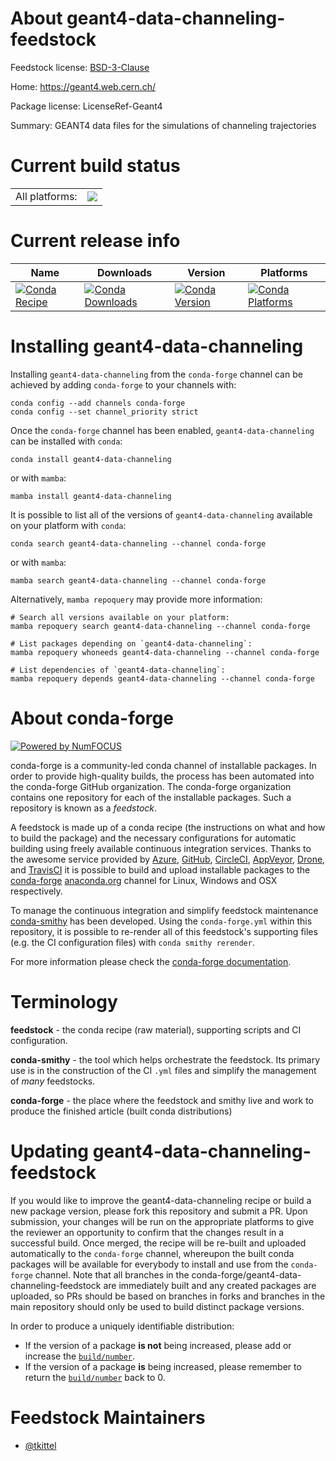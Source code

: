 About geant4-data-channeling-feedstock
======================================

Feedstock license: [BSD-3-Clause](https://github.com/conda-forge/geant4-data-channeling-feedstock/blob/main/LICENSE.txt)

Home: https://geant4.web.cern.ch/

Package license: LicenseRef-Geant4

Summary: GEANT4 data files for the simulations of channeling trajectories

Current build status
====================


<table><tr><td>All platforms:</td>
    <td>
      <a href="https://dev.azure.com/conda-forge/feedstock-builds/_build/latest?definitionId=24313&branchName=main">
        <img src="https://dev.azure.com/conda-forge/feedstock-builds/_apis/build/status/geant4-data-channeling-feedstock?branchName=main">
      </a>
    </td>
  </tr>
</table>

Current release info
====================

| Name | Downloads | Version | Platforms |
| --- | --- | --- | --- |
| [![Conda Recipe](https://img.shields.io/badge/recipe-geant4--data--channeling-green.svg)](https://anaconda.org/conda-forge/geant4-data-channeling) | [![Conda Downloads](https://img.shields.io/conda/dn/conda-forge/geant4-data-channeling.svg)](https://anaconda.org/conda-forge/geant4-data-channeling) | [![Conda Version](https://img.shields.io/conda/vn/conda-forge/geant4-data-channeling.svg)](https://anaconda.org/conda-forge/geant4-data-channeling) | [![Conda Platforms](https://img.shields.io/conda/pn/conda-forge/geant4-data-channeling.svg)](https://anaconda.org/conda-forge/geant4-data-channeling) |

Installing geant4-data-channeling
=================================

Installing `geant4-data-channeling` from the `conda-forge` channel can be achieved by adding `conda-forge` to your channels with:

```
conda config --add channels conda-forge
conda config --set channel_priority strict
```

Once the `conda-forge` channel has been enabled, `geant4-data-channeling` can be installed with `conda`:

```
conda install geant4-data-channeling
```

or with `mamba`:

```
mamba install geant4-data-channeling
```

It is possible to list all of the versions of `geant4-data-channeling` available on your platform with `conda`:

```
conda search geant4-data-channeling --channel conda-forge
```

or with `mamba`:

```
mamba search geant4-data-channeling --channel conda-forge
```

Alternatively, `mamba repoquery` may provide more information:

```
# Search all versions available on your platform:
mamba repoquery search geant4-data-channeling --channel conda-forge

# List packages depending on `geant4-data-channeling`:
mamba repoquery whoneeds geant4-data-channeling --channel conda-forge

# List dependencies of `geant4-data-channeling`:
mamba repoquery depends geant4-data-channeling --channel conda-forge
```


About conda-forge
=================

[![Powered by
NumFOCUS](https://img.shields.io/badge/powered%20by-NumFOCUS-orange.svg?style=flat&colorA=E1523D&colorB=007D8A)](https://numfocus.org)

conda-forge is a community-led conda channel of installable packages.
In order to provide high-quality builds, the process has been automated into the
conda-forge GitHub organization. The conda-forge organization contains one repository
for each of the installable packages. Such a repository is known as a *feedstock*.

A feedstock is made up of a conda recipe (the instructions on what and how to build
the package) and the necessary configurations for automatic building using freely
available continuous integration services. Thanks to the awesome service provided by
[Azure](https://azure.microsoft.com/en-us/services/devops/), [GitHub](https://github.com/),
[CircleCI](https://circleci.com/), [AppVeyor](https://www.appveyor.com/),
[Drone](https://cloud.drone.io/welcome), and [TravisCI](https://travis-ci.com/)
it is possible to build and upload installable packages to the
[conda-forge](https://anaconda.org/conda-forge) [anaconda.org](https://anaconda.org/)
channel for Linux, Windows and OSX respectively.

To manage the continuous integration and simplify feedstock maintenance
[conda-smithy](https://github.com/conda-forge/conda-smithy) has been developed.
Using the ``conda-forge.yml`` within this repository, it is possible to re-render all of
this feedstock's supporting files (e.g. the CI configuration files) with ``conda smithy rerender``.

For more information please check the [conda-forge documentation](https://conda-forge.org/docs/).

Terminology
===========

**feedstock** - the conda recipe (raw material), supporting scripts and CI configuration.

**conda-smithy** - the tool which helps orchestrate the feedstock.
                   Its primary use is in the construction of the CI ``.yml`` files
                   and simplify the management of *many* feedstocks.

**conda-forge** - the place where the feedstock and smithy live and work to
                  produce the finished article (built conda distributions)


Updating geant4-data-channeling-feedstock
=========================================

If you would like to improve the geant4-data-channeling recipe or build a new
package version, please fork this repository and submit a PR. Upon submission,
your changes will be run on the appropriate platforms to give the reviewer an
opportunity to confirm that the changes result in a successful build. Once
merged, the recipe will be re-built and uploaded automatically to the
`conda-forge` channel, whereupon the built conda packages will be available for
everybody to install and use from the `conda-forge` channel.
Note that all branches in the conda-forge/geant4-data-channeling-feedstock are
immediately built and any created packages are uploaded, so PRs should be based
on branches in forks and branches in the main repository should only be used to
build distinct package versions.

In order to produce a uniquely identifiable distribution:
 * If the version of a package **is not** being increased, please add or increase
   the [``build/number``](https://docs.conda.io/projects/conda-build/en/latest/resources/define-metadata.html#build-number-and-string).
 * If the version of a package **is** being increased, please remember to return
   the [``build/number``](https://docs.conda.io/projects/conda-build/en/latest/resources/define-metadata.html#build-number-and-string)
   back to 0.

Feedstock Maintainers
=====================

* [@tkittel](https://github.com/tkittel/)

